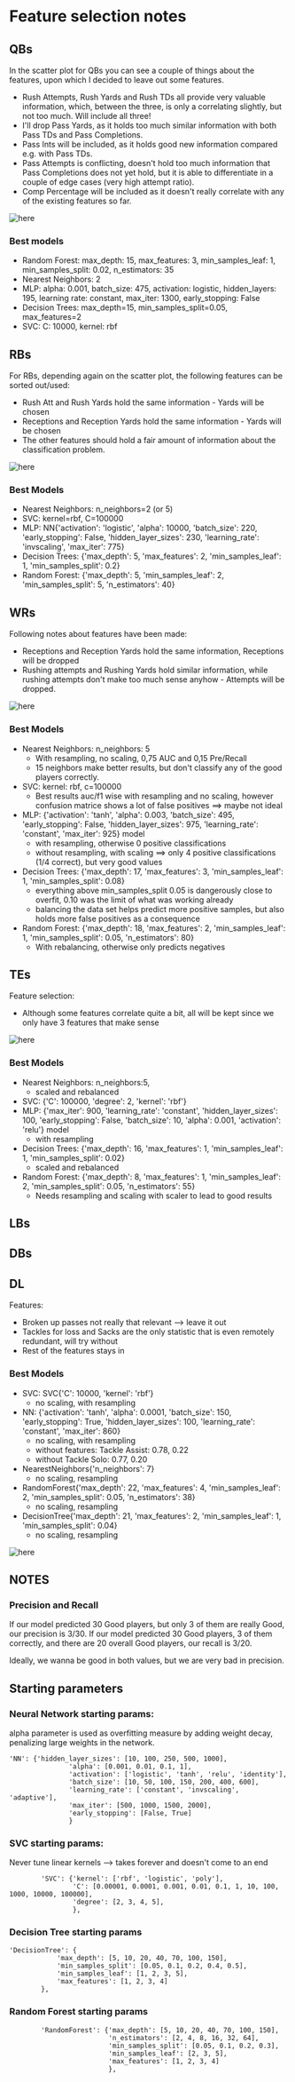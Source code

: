 # Feature selection notes

## QBs

In the scatter plot for QBs you can see a couple of things about the features, upon which I decided to leave out some
features.

- Rush Attempts, Rush Yards and Rush TDs all provide very valuable information, which, between the three, is only a
  correlating slightly, but not too much. Will include all three!
- I'll drop Pass Yards, as it holds too much similar information with both Pass TDs and Pass Completions.
- Pass Ints will be included, as it holds good new information compared e.g. with Pass TDs.
- Pass Attempts is conflicting, doesn't hold too much information that Pass Completions does not yet hold, but it is
  able to differentiate in a couple of edge cases (very high attempt ratio).
- Comp Percentage will be included as it doesn't really correlate with any of the existing features so far.

![here](./feature_selection/QB_featureplot.png)

### Best models

- Random Forest: max_depth: 15, max_features: 3, min_samples_leaf: 1, min_samples_split: 0.02, n_estimators: 35
- Nearest Neighbors: 2
- MLP: alpha: 0.001, batch_size: 475, activation: logistic, hidden_layers: 195, learning rate: constant, max_iter: 1300,
  early_stopping: False
- Decision Trees: max_depth=15, min_samples_split=0.05, max_features=2
- SVC: C: 10000, kernel: rbf

## RBs

For RBs, depending again on the scatter plot, the following features can be sorted out/used:

- Rush Att and Rush Yards hold the same information - Yards will be chosen
- Receptions and Reception Yards hold the same information - Yards will be chosen
- The other features should hold a fair amount of information about the classification problem.

![here](./feature_selection/RB_featureplot.png)

### Best Models

- Nearest Neighbors: n_neighbors=2 (or 5)
- SVC: kernel=rbf, C=100000
- MLP: NN{'activation': 'logistic', 'alpha': 10000, 'batch_size': 220, 'early_stopping': False, 'hidden_layer_sizes':
  230, 'learning_rate': 'invscaling', 'max_iter': 775}
- Decision Trees: {'max_depth': 5, 'max_features': 2, 'min_samples_leaf': 1, 'min_samples_split': 0.2}
- Random Forest: {'max_depth': 5, 'min_samples_leaf': 2, 'min_samples_split': 5, 'n_estimators': 40}

## WRs

Following notes about features have been made:

- Receptions and Reception Yards hold the same information, Receptions will be dropped
- Rushing attempts and Rushing Yards hold similar information, while rushing attempts don't make too much sense anyhow -
  Attempts will be dropped.

![here](./feature_selection/WR_featureplot.svg)

### Best Models

- Nearest Neighbors: n_neighbors: 5
  - With resampling, no scaling, 0,75 AUC and 0,15 Pre/Recall 
  - 15 neighbors make better results, but don't classify any of the good players correctly. 
- SVC: kernel: rbf, c=100000
  - Best results auc/f1 wise with resampling and no scaling, however confusion matrice shows a lot of false positives ==> maybe not ideal
- MLP: {'activation': 'tanh', 'alpha': 0.003, 'batch_size': 495, 'early_stopping': False, 'hidden_layer_sizes': 975, 'learning_rate': 'constant', 'max_iter': 925} model
  - with resampling, otherwise 0 positive classifications
  - without resampling, with scaling ==> only 4 positive classifications (1/4 correct), but very good values
- Decision Trees: {'max_depth': 17, 'max_features': 3, 'min_samples_leaf': 1, 'min_samples_split': 0.08}
  - everything above min_samples_split 0.05 is dangerously close to overfit, 0.10 was the limit of what was working already
  - balancing the data set helps predict more positive samples, but also holds more false positives as a consequence
- Random Forest: {'max_depth': 18, 'max_features': 2, 'min_samples_leaf': 1, 'min_samples_split': 0.05, 'n_estimators': 80}
  - With rebalancing, otherwise only predicts negatives

## TEs

Feature selection: 
- Although some features correlate quite a bit, all will be kept since we only have 3 features that make sense

![here](./feature_selection/TE_featureplot.svg)

### Best Models

- Nearest Neighbors: n_neighbors:5, 
  - scaled and rebalanced
- SVC: {'C': 100000, 'degree': 2, 'kernel': 'rbf'} 
- MLP: {'max_iter': 900, 'learning_rate': 'constant', 'hidden_layer_sizes': 100, 'early_stopping': False, 'batch_size': 10, 'alpha': 0.001, 'activation': 'relu'} model
  - with resampling
- Decision Trees: {'max_depth': 16, 'max_features': 1, 'min_samples_leaf': 1, 'min_samples_split': 0.02}
  - scaled and rebalanced
- Random Forest: {'max_depth': 8, 'max_features': 1, 'min_samples_leaf': 2, 'min_samples_split': 0.05, 'n_estimators': 55} 
  - Needs resampling and scaling with scaler to lead to good results

## LBs

## DBs

## DL
Features:

- Broken up passes not really that relevant --> leave it out
- Tackles for loss and Sacks are the only statistic that is even remotely redundant, will try without
- Rest of the features stays in

### Best Models

- SVC: SVC{'C': 10000, 'kernel': 'rbf'}
  - no scaling, with resampling
- NN: {'activation': 'tanh', 'alpha': 0.0001, 'batch_size': 150, 'early_stopping': True, 'hidden_layer_sizes': 100, 'learning_rate': 'constant', 'max_iter': 860}
  - no scaling, with resampling
  - without features: Tackle Assist: 0.78, 0.22
  - without Tackle Solo: 0.77, 0.20
- NearestNeighbors{'n_neighbors': 7}
  - no scaling, resampling
- RandomForest{'max_depth': 22, 'max_features': 4, 'min_samples_leaf': 2, 'min_samples_split': 0.05, 'n_estimators': 38}
  - no scaling, resampling
- DecisionTree{'max_depth': 21, 'max_features': 2, 'min_samples_leaf': 1, 'min_samples_split': 0.04}
  - no scaling, resampling

![here](./feature_selection/DL_featureplot.svg)

## NOTES

### Precision and Recall

If our model predicted 30 Good players, but only 3 of them are really Good, our precision is 3/30. If our model
predicted 30 Good players, 3 of them correctly, and there are 20 overall Good players, our recall is 3/20.

Ideally, we wanna be good in both values, but we are very bad in precision.

## Starting parameters
### Neural Network starting params:

alpha parameter is used as overfitting measure by adding weight decay, penalizing large weights in the network.

```
'NN': {'hidden_layer_sizes': [10, 100, 250, 500, 1000],
               'alpha': [0.001, 0.01, 0.1, 1],
               'activation': ['logistic', 'tanh', 'relu', 'identity'],
               'batch_size': [10, 50, 100, 150, 200, 400, 600],
               'learning_rate': ['constant', 'invscaling', 'adaptive'],
               'max_iter': [500, 1000, 1500, 2000],
               'early_stopping': [False, True]
               }
```

### SVC starting params:
Never tune linear kernels --> takes forever and doesn't come to an end
```
        'SVC': {'kernel': ['rbf', 'logistic', 'poly'],
                'C': [0.00001, 0.0001, 0.001, 0.01, 0.1, 1, 10, 100, 1000, 10000, 100000],
                'degree': [2, 3, 4, 5],
                },
```

### Decision Tree starting params

``` 
'DecisionTree': {
            'max_depth': [5, 10, 20, 40, 70, 100, 150],
            'min_samples_split': [0.05, 0.1, 0.2, 0.4, 0.5],
            'min_samples_leaf': [1, 2, 3, 5],
            'max_features': [1, 2, 3, 4]
        },
```

### Random Forest starting params

``` 
        'RandomForest': {'max_depth': [5, 10, 20, 40, 70, 100, 150],
                         'n_estimators': [2, 4, 8, 16, 32, 64],
                         'min_samples_split': [0.05, 0.1, 0.2, 0.3],
                         'min_samples_leaf': [2, 3, 5],
                         'max_features': [1, 2, 3, 4]
                         },
```